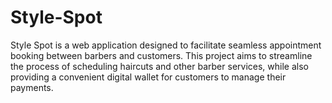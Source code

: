 # Style-Spot
Style Spot is a web application designed to facilitate seamless appointment booking between barbers and customers. This project aims to streamline the process of scheduling haircuts and other barber services, while also providing a convenient digital wallet for customers to manage their payments.
